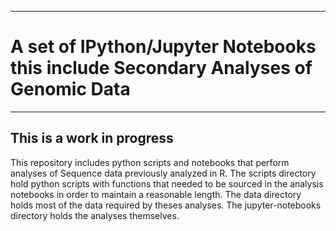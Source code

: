 ------------------------------------------------------------------------------------------------------------------------------------------------------------------
# A set of IPython/Jupyter Notebooks this include Secondary Analyses of Genomic Data
------------------------------------------------------------------------------------------------------------------------------------------------------------------
##  This is a work in progress
This repository includes python scripts and notebooks that perform analyses of Sequence data previously analyzed in R. The scripts directory hold python scripts with functions that needed to be sourced in the analysis notebooks in order to maintain a reasonable length. The data directory holds most of the data required by theses analyses. The jupyter-notebooks directory holds the analyses themselves.
